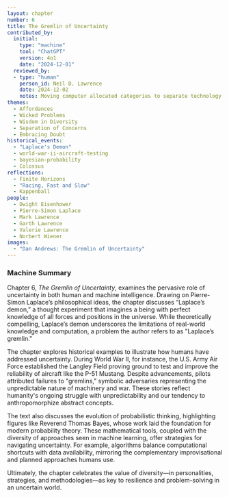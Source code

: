 ```yaml
---
layout: chapter
number: 6
title: The Gremlin of Uncertainty
contributed_by:
  initial:
    type: "machine"
    tool: "ChatGPT"
    version: 4o1
    date: "2024-12-01"
  reviewed_by:
  - type: "human"
    person_id: Neil D. Lawrence
    date: 2024-12-02
    notes: Moving computer allocated categories to separate technology and media and to merge reflections.
themes:
  - Affordances
  - Wicked Problems
  - Wisdom in Diversity
  - Separation of Concerns
  - Embracing Doubt
historical_events:
  - "Laplace's Demon"
  - world-war-ii-aircraft-testing
  - bayesian-probability
  - Colossus
reflections:
  - Finite Horizons
  - "Racing, Fast and Slow"
  - Kappenball
people:
  - Dwight Eisenhower
  - Pierre-Simon Laplace
  - Mark Lawrence
  - Garth Lawrence
  - Valerie Lawrence
  - Norbert Wiener
images:
  - "Dan Andrews: The Gremlin of Uncertainty"
---
```


<div class="machine-commentary" markdown="1">
  
### Machine Summary

Chapter 6, *The Gremlin of Uncertainty*, examines the pervasive role of uncertainty in both human and machine intelligence. Drawing on Pierre-Simon Laplace’s philosophical ideas, the chapter discusses “Laplace’s demon,” a thought experiment that imagines a being with perfect knowledge of all forces and positions in the universe. While theoretically compelling, Laplace’s demon underscores the limitations of real-world knowledge and computation, a problem the author refers to as "Laplace’s gremlin."

The chapter explores historical examples to illustrate how humans have addressed uncertainty. During World War II, for instance, the U.S. Army Air Force established the Langley Field proving ground to test and improve the reliability of aircraft like the P-51 Mustang. Despite advancements, pilots attributed failures to "gremlins," symbolic adversaries representing the unpredictable nature of machinery and war. These stories reflect humanity's ongoing struggle with unpredictability and our tendency to anthropomorphize abstract concepts.

The text also discusses the evolution of probabilistic thinking, highlighting figures like Reverend Thomas Bayes, whose work laid the foundation for modern probability theory. These mathematical tools, coupled with the diversity of approaches seen in machine learning, offer strategies for navigating uncertainty. For example, algorithms balance computational shortcuts with data availability, mirroring the complementary improvisational and planned approaches humans use.

Ultimately, the chapter celebrates the value of diversity—in personalities, strategies, and methodologies—as key to resilience and problem-solving in an uncertain world.

</div>
